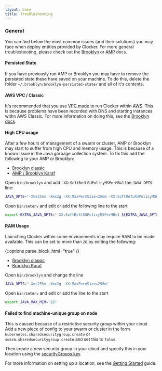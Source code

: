 ```yaml
---
layout: base
title: Troubleshooting
---
```


### General

You can find below the most common issues (and their solutions) you may face when deploy entities provided by Clocker. For more general troubleshooting, please check out the [Brooklyn](https://brooklyn.apache.org/v/latest/ops/troubleshooting/index.html) or [AMP](http://docs.cloudsoft.io/operations/troubleshooting/) docs.

#### Persisted State

If you have previously run AMP or Brooklyn you may have to remove the persisted state these have saved on your machine.
To do this, delete the folder `~/.brooklyn/brooklyn-persisted-state/` and all of it's contents.

#### AWS VPC / Classic
  
It's recommended that you use [VPC mode](http://docs.aws.amazon.com/AWSEC2/latest/UserGuide/using-vpc.html) to run Clocker within [AWS](http://aws.amazon.com/). This is because problems have been recorded with DNS and starting instances withn AWS Classic. For more information on doing this, see the [Brooklyn docs](http://brooklyn.apache.org/v/latest/ops/locations/index.html#ec2-classic-problems-with-vpc-only-hardware-instance-types).
  
#### High CPU usage

After a few hours of management of a swarm or cluster, AMP or Brooklyn may start to suffer from high CPU and memory usage. This is because of a known issue in the Java garbage collection system. To fix this add the following to your AMP or Brooklyn: 

<ul class="nav nav-tabs">
    <li class="active classic-tab"><a data-target="#classic, .classic-tab" data-toggle="tab" href="#">Brooklyn classic</a></li>
    <li class="karaf-tab"><a data-target="#karaf, .karaf-tab" data-toggle="tab" href="#">AMP / Brooklyn Karaf</a></li>
</ul>

<div class="tab-content">
<div id="classic" class="tab-pane fade in active">

Open `bin/brooklyn` and add `-XX:SoftRefLRUPolicyMSPerMB=1` the `JAVA_OPTS` line:

```sh
JAVA_OPTS="-Xms256m -Xmx2g -XX:MaxPermSize=256m -XX:SoftRefLRUPolicyMSPerMB=1"
```

</div>
<div id="karaf" class="tab-pane fade">

Open `bin/setenv` and edit or add the following line to the start

```sh
export EXTRA_JAVA_OPTS="-XX:SoftRefLRUPolicyMSPerMB=1 ${EXTRA_JAVA_OPTS}"
``` 

</div>
</div>
  
#### RAM Usage
  
Launching Clocker within some environments may require RAM to be made available. This can be set to more than `2G` by editing the following:

{::options parse_block_html="true" /}

<ul class="nav nav-tabs">
    <li class="active classic-tab"><a data-target="#classic, .classic-tab" data-toggle="tab" href="#">Brooklyn classic</a></li>
    <li class="karaf-tab"><a data-target="#karaf, .karaf-tab" data-toggle="tab" href="#">Brooklyn Karaf</a></li>
</ul>

<div class="tab-content">
<div id="classic" class="tab-pane fade in active">

Open `bin/brooklyn` and change the line

```sh
JAVA_OPTS="-Xms256m -Xmx2g -XX:MaxPermSize=256m"
```

</div>
<div id="karaf" class="tab-pane fade">

Open `bin/setenv` and edit or add the line to the start

```sh
export JAVA_MAX_MEM="2G"
``` 

</div>
</div>
  
#### Failed to find machine-unique group on node
  
This is caused because of a restrictive security group within your cloud. Add a new piece of config to your swarm or cluster in the form `kubernetes.sharedsecuritygroup.create` or `swarm.sharedsecuritygroup.create` and set this to `false`.
  
Then create a new security group in your cloud and specify this in your location using the [securityGroups key](http://brooklyn.apache.org/v/latest/ops/locations/index.html#vm-creation).
  
For more information on setting up a location, see the [Getting Started](../index.html#getting-started) guide.

